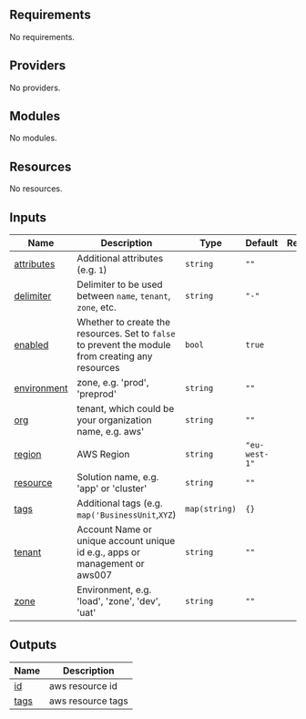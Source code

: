 ## Requirements

No requirements.

## Providers

No providers.

## Modules

No modules.

## Resources

No resources.

## Inputs

| Name | Description | Type | Default | Required |
|------|-------------|------|---------|:--------:|
| <a name="input_attributes"></a> [attributes](#input\_attributes) | Additional attributes (e.g. `1`) | `string` | `""` | no |
| <a name="input_delimiter"></a> [delimiter](#input\_delimiter) | Delimiter to be used between `name`, `tenant`, `zone`, etc. | `string` | `"-"` | no |
| <a name="input_enabled"></a> [enabled](#input\_enabled) | Whether to create the resources. Set to `false` to prevent the module from creating any resources | `bool` | `true` | no |
| <a name="input_environment"></a> [environment](#input\_environment) | zone, e.g. 'prod', 'preprod' | `string` | `""` | no |
| <a name="input_org"></a> [org](#input\_org) | tenant, which could be your organization name, e.g. aws' | `string` | `""` | no |
| <a name="input_region"></a> [region](#input\_region) | AWS Region | `string` | `"eu-west-1"` | no |
| <a name="input_resource"></a> [resource](#input\_resource) | Solution name, e.g. 'app' or 'cluster' | `string` | `""` | no |
| <a name="input_tags"></a> [tags](#input\_tags) | Additional tags (e.g. `map('BusinessUnit`,`XYZ`) | `map(string)` | `{}` | no |
| <a name="input_tenant"></a> [tenant](#input\_tenant) | Account Name or unique account unique id e.g., apps or management or aws007 | `string` | `""` | no |
| <a name="input_zone"></a> [zone](#input\_zone) | Environment, e.g. 'load', 'zone', 'dev', 'uat' | `string` | `""` | no |

## Outputs

| Name | Description |
|------|-------------|
| <a name="output_id"></a> [id](#output\_id) | aws resource id |
| <a name="output_tags"></a> [tags](#output\_tags) | aws resource tags |
